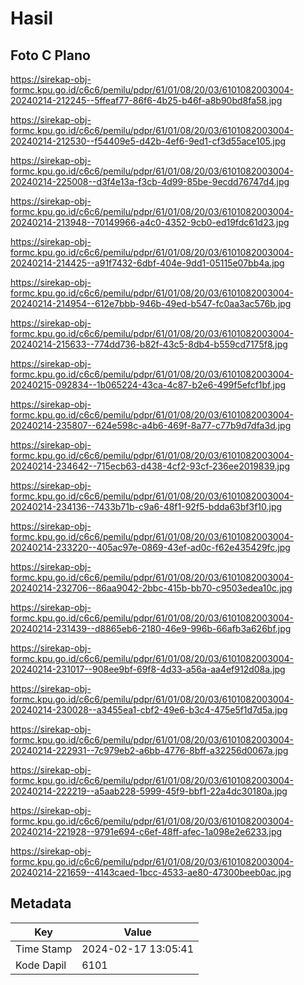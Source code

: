 # Hasil

## Foto C Plano

https://sirekap-obj-formc.kpu.go.id/c6c6/pemilu/pdpr/61/01/08/20/03/6101082003004-20240214-212245--5ffeaf77-86f6-4b25-b46f-a8b90bd8fa58.jpg

https://sirekap-obj-formc.kpu.go.id/c6c6/pemilu/pdpr/61/01/08/20/03/6101082003004-20240214-212530--f54409e5-d42b-4ef6-9ed1-cf3d55ace105.jpg

https://sirekap-obj-formc.kpu.go.id/c6c6/pemilu/pdpr/61/01/08/20/03/6101082003004-20240214-225008--d3f4e13a-f3cb-4d99-85be-9ecdd76747d4.jpg

https://sirekap-obj-formc.kpu.go.id/c6c6/pemilu/pdpr/61/01/08/20/03/6101082003004-20240214-213948--70149966-a4c0-4352-9cb0-ed19fdc61d23.jpg

https://sirekap-obj-formc.kpu.go.id/c6c6/pemilu/pdpr/61/01/08/20/03/6101082003004-20240214-214425--a91f7432-6dbf-404e-9dd1-05115e07bb4a.jpg

https://sirekap-obj-formc.kpu.go.id/c6c6/pemilu/pdpr/61/01/08/20/03/6101082003004-20240214-214954--612e7bbb-946b-49ed-b547-fc0aa3ac576b.jpg

https://sirekap-obj-formc.kpu.go.id/c6c6/pemilu/pdpr/61/01/08/20/03/6101082003004-20240214-215633--774dd736-b82f-43c5-8db4-b559cd7175f8.jpg

https://sirekap-obj-formc.kpu.go.id/c6c6/pemilu/pdpr/61/01/08/20/03/6101082003004-20240215-092834--1b065224-43ca-4c87-b2e6-499f5efcf1bf.jpg

https://sirekap-obj-formc.kpu.go.id/c6c6/pemilu/pdpr/61/01/08/20/03/6101082003004-20240214-235807--624e598c-a4b6-469f-8a77-c77b9d7dfa3d.jpg

https://sirekap-obj-formc.kpu.go.id/c6c6/pemilu/pdpr/61/01/08/20/03/6101082003004-20240214-234642--715ecb63-d438-4cf2-93cf-236ee2019839.jpg

https://sirekap-obj-formc.kpu.go.id/c6c6/pemilu/pdpr/61/01/08/20/03/6101082003004-20240214-234136--7433b71b-c9a6-48f1-92f5-bdda63bf3f10.jpg

https://sirekap-obj-formc.kpu.go.id/c6c6/pemilu/pdpr/61/01/08/20/03/6101082003004-20240214-233220--405ac97e-0869-43ef-ad0c-f62e435429fc.jpg

https://sirekap-obj-formc.kpu.go.id/c6c6/pemilu/pdpr/61/01/08/20/03/6101082003004-20240214-232706--86aa9042-2bbc-415b-bb70-c9503edea10c.jpg

https://sirekap-obj-formc.kpu.go.id/c6c6/pemilu/pdpr/61/01/08/20/03/6101082003004-20240214-231439--d8865eb6-2180-46e9-996b-66afb3a626bf.jpg

https://sirekap-obj-formc.kpu.go.id/c6c6/pemilu/pdpr/61/01/08/20/03/6101082003004-20240214-231017--908ee9bf-69f8-4d33-a56a-aa4ef912d08a.jpg

https://sirekap-obj-formc.kpu.go.id/c6c6/pemilu/pdpr/61/01/08/20/03/6101082003004-20240214-230028--a3455ea1-cbf2-49e6-b3c4-475e5f1d7d5a.jpg

https://sirekap-obj-formc.kpu.go.id/c6c6/pemilu/pdpr/61/01/08/20/03/6101082003004-20240214-222931--7c979eb2-a6bb-4776-8bff-a32256d0067a.jpg

https://sirekap-obj-formc.kpu.go.id/c6c6/pemilu/pdpr/61/01/08/20/03/6101082003004-20240214-222219--a5aab228-5999-45f9-bbf1-22a4dc30180a.jpg

https://sirekap-obj-formc.kpu.go.id/c6c6/pemilu/pdpr/61/01/08/20/03/6101082003004-20240214-221928--9791e694-c6ef-48ff-afec-1a098e2e6233.jpg

https://sirekap-obj-formc.kpu.go.id/c6c6/pemilu/pdpr/61/01/08/20/03/6101082003004-20240214-221659--4143caed-1bcc-4533-ae80-47300beeb0ac.jpg


## Metadata

| Key        | Value               |
| ---------- | ------------------- |
| Time Stamp | 2024-02-17 13:05:41 |
| Kode Dapil | 6101                |



